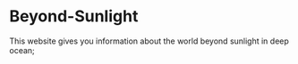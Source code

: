 # Beyond-Sunlight
This website gives you information about the world beyond sunlight in deep ocean;
